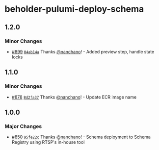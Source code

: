 # beholder-pulumi-deploy-schema

## 1.2.0

### Minor Changes

- [#899](https://github.com/smartcontractkit/.github/pull/899)
  [`04ab14a`](https://github.com/smartcontractkit/.github/commit/04ab14abefc60468d7dac04b1885f7486346447e)
  Thanks [@nanchano](https://github.com/nanchano)! - Added preview step, handle
  state locks

## 1.1.0

### Minor Changes

- [#878](https://github.com/smartcontractkit/.github/pull/878)
  [`8d2fa37`](https://github.com/smartcontractkit/.github/commit/8d2fa37586273116fbdf9ee487e1165a6a228dc1)
  Thanks [@nanchano](https://github.com/nanchano)! - Update ECR image name

## 1.0.0

### Major Changes

- [#850](https://github.com/smartcontractkit/.github/pull/850)
  [`95fe22c`](https://github.com/smartcontractkit/.github/commit/95fe22cd0ea6c0057112189231995a1479957358)
  Thanks [@nanchano](https://github.com/nanchano)! - Schema deployment to Schema
  Registry using RTSP's in-house tool
